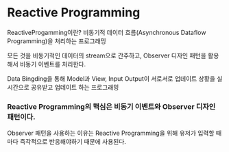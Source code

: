 # Reactive Programming

 ReactiveProgamming이란? 비동기적 데이터 흐름\(Asynchronous Dataflow Programming\)을 처리하는 프로그래밍

 모든 것을 비동기적인 데이터의 stream으로 간주하고, Observer 디자인 패턴을 활용해서 비동기 이벤트를 처리한다.

 Data Bingding을 통해 Model과 View, Input Output이 서로서로 업데이트 상황을 실시간으로 공유받고 업데이트 하는 프로그래밍

###  Reactive Programming의 핵심은 비동기 이벤트와 Observer 디자인 패턴이다.

 Observer 패턴을 사용하는 이유는 Reactive Programming을 위해 유저가 입력할 때마다 즉각적으로 반응해야하기 때문에 사용된다.

 

